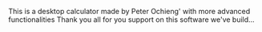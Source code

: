 This is a desktop calculator made by Peter Ochieng'
with more advanced functionalities
Thank you all
for you support on this software we've build...
